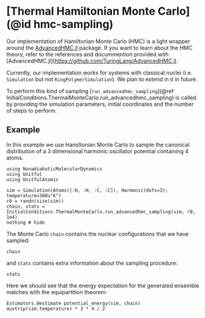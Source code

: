 # [Thermal Hamiltonian Monte Carlo](@id hmc-sampling)

Our implementation of Hamiltonian Monte Carlo (HMC) is a light wrapper around the
[AdvancedHMC.jl](https://github.com/TuringLang/AdvancedHMC.jl) package.
If you want to learn about the HMC theory, refer to the references and docummention
provided with [AdvancedHMC.jl](https://github.com/TuringLang/AdvancedHMC.jl.

Currently, our implementation works for systems with classical nuclei
(i.e. `Simulation` but not `RingPolymerSimulation`). We plan to extend in it in 
future.

To perform this kind of sampling
[`run_advancedhmc_sampling`](@ref InitialConditions.ThermalMonteCarlo.run_advancedhmc_sampling)
is called by providing the simulation parameters, initial coordinates and the number of
steps to perform.

## Example

In this example we use Hamiltonian Monte Carlo to sample the canonical distribution of
a 3 dimensional harmonic oscillator potential containing 4 atoms.

```@example hmc
using NonadiabaticMolecularDynamics
using Unitful
using UnitfulAtomic

sim = Simulation(Atoms([:H, :H, :C, :C]), Harmonic(dofs=3); temperature=300u"K")
r0 = randn(size(sim))
chain, stats = InitialConditions.ThermalMonteCarlo.run_advancedhmc_sampling(sim, r0, 1e4)
nothing # hide
```

The Monte Carlo `chain` contains the nuclear configurations that we have sampled:
```@example hmc
chain
```
and `stats` contains extra information about the sampling procedure:
```@example hmc
stats
```

Here we should see that the energy expectation for the generated ensemble matches
with the equipartition theorem:
```@repl hmc
Estimators.@estimate potential_energy(sim, chain)
austrip(sim.temperature) * 3 * 4 / 2
```
